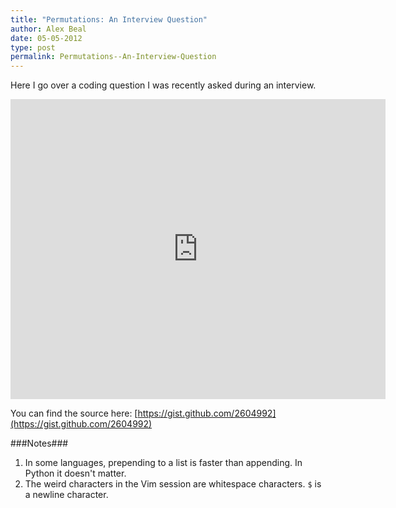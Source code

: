 ```yaml
---
title: "Permutations: An Interview Question"
author: Alex Beal
date: 05-05-2012
type: post
permalink: Permutations--An-Interview-Question
---
```


Here I go over a coding question I was recently asked during an interview.

<iframe width="600" height="480" src="http://www.youtube.com/embed/wIPcruaQ3Sg" frameborder="0" allowfullscreen></iframe>

You can find the source here: [https://gist.github.com/2604992](https://gist.github.com/2604992)

###Notes###
1. In some languages, prepending to a list is faster than appending. In Python it doesn't matter.
2. The weird characters in the Vim session are whitespace characters. `$` is a newline character.
